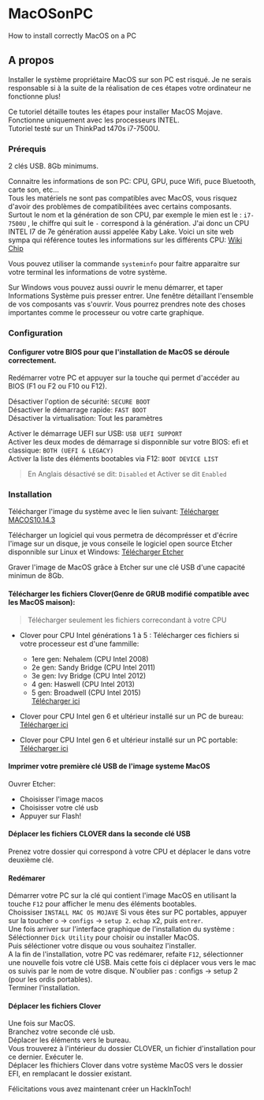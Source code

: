# MacOSonPC
How to install correctly MacOS on a PC

## A propos

Installer le système propriétaire MacOS sur son PC est risqué. Je ne serais responsable si à la suite de la réalisation de ces étapes votre ordinateur ne fonctionne plus!

Ce tutoriel détaille toutes les étapes pour installer MacOS Mojave.  
Fonctionne uniquement avec les processeurs INTEL.  
Tutoriel testé sur un ThinkPad t470s i7-7500U.

### Prérequis

2 clés USB. 8Gb minimums.

Connaitre les informations de son PC: CPU, GPU, puce Wifi, puce Bluetooth, carte son, etc...  
Tous les matériels ne sont pas compatibles avec MacOS, vous risquez d'avoir des problèmes de compatibilitées avec certains composants.  
Surtout le nom et la génération de son CPU, par exemple le mien est le : `i7-7500U` , le chiffre qui suit le `-` correspond à la génération. J'ai donc un CPU INTEL I7 de 7e génération aussi appelée Kaby Lake.
Voici un site web sympa qui référence toutes les informations sur les différents CPU:
[Wiki Chip](https://en.wikichip.org/wiki/intel/cpuid)

Vous pouvez utiliser la commande `systeminfo` pour faitre apparaitre sur votre terminal les informations de votre système.

Sur Windows vous pouvez aussi ouvrir le menu démarrer, et taper Informations Système puis presser entrer. Une fenêtre détaillant l'ensemble de vos composants vas s'ouvrir. Vous pourrez prendres note des choses importantes comme le processeur ou votre carte graphique.

### Configuration

#### Configurer votre BIOS pour que l'installation de MacOS se déroule correctement.

Redémarrer votre PC et appuyer sur la touche qui permet d'accéder au BIOS (F1 ou F2 ou F10 ou F12).

Désactiver l'option de sécurité: `SECURE BOOT`  
Désactiver le démarrage rapide: `FAST BOOT`  
Désactiver la virtualisation: Tout les paramètres  
  
Activer le démarrage UEFI sur USB: `USB UEFI SUPPORT`  
Activer les deux modes de démarrage si disponnible sur votre BIOS: efi et classique: `BOTH (UEFI & LEGACY)`  
Activer la liste des éléments bootables via F12: `BOOT DEVICE LIST`  
  
> En Anglais désactivé se dit: `Disabled` et Activer se dit `Enabled`  

### Installation

Télécharger l'image du système avec le lien suivant: 
[Télécharger MACOS10.14.3](https://epitechfr-my.sharepoint.com/:u:/r/personal/constant_loubier_epitech_eu/Documents/MacOs%20Mojave%2010.14.3/MacOS%20Mojave%2010.14.3.raw.zip?csf=1&e=5lHehQ)

Télécharger un logiciel qui vous permetra de décomprésser et d'écrire l'image sur un disque, je vous conseile le logiciel open source Etcher disponnible sur Linux et Windows: 
[Télécharger Etcher](https://www.balena.io/etcher)

Graver l'image de MacOS grâce à Etcher sur une clé USB d'une capacité minimun de 8Gb.

#### Télécharger les fichiers Clover(Genre de GRUB modifié compatible avec les MacOS maison):

>Télécharger seulement les fichiers correcondant à votre CPU

* Clover pour CPU Intel générations 1 à 5 : Télécharger ces fichiers si votre processeur est d'une fammille:
    * 1ere gen: Nehalem (CPU Intel 2008)
    * 2e gen: Sandy Bridge (CPU Intel 2011)
    * 3e gen: Ivy Bridge (CPU Intel 2012)
    * 4 gen: Haswell (CPU Intel 2013)
    * 5 gen: Broadwell (CPU Intel 2015)  
[Télécharger ici](https://epitechfr-my.sharepoint.com/:u:/r/personal/constant_loubier_epitech_eu/Documents/MacOs%20Mojave%2010.14.3/Clover%201%20a%205%20gen.zip?csf=1&e=YhO34i)

* Clover pour CPU Intel gen 6 et ultérieur installé sur un PC de bureau:
[Télécharger ici](https://epitechfr-my.sharepoint.com/:u:/r/personal/constant_loubier_epitech_eu/Documents/MacOs%20Mojave%2010.14.3/Clover%206+%20gen.zip?csf=1&e=yNhPmo)

* Clover pour CPU Intel gen 6 et ultérieur installé sur un PC portable:
[Télécharger ici](https://epitechfr-my.sharepoint.com/:u:/r/personal/constant_loubier_epitech_eu/Documents/MacOs%20Mojave%2010.14.3/Clover%206+%20gen%20for%20notebooks.zip?csf=1&e=vvvgk4)

#### Imprimer votre première clé USB de l'image systeme MacOS

Ouvrer Etcher: 
* Choisisser l'image macos
* Choisisser votre clé usb
* Appuyer sur Flash!

#### Déplacer les fichiers CLOVER dans la seconde clé USB

Prenez votre dossier qui correspond à votre CPU et déplacer le dans votre deuxième clé.

#### Redémarer

Démarrer votre PC sur la clé qui contient l'image MacOS en utilisant la touche `F12` pour afficher le menu des éléments bootables.  
Choissiser `INSTALL MAC OS MOJAVE`
Si vous êtes sur PC portables, appuyer sur la toucher `o` -> `configs` -> `setup 2`. `echap` x2, puis `entrer`.  
Une fois arriver sur l'interface graphique de l'installation du système :
Séléctionner `Dick Utility` pour choisir ou installer MacOS.  
Puis séléctioner votre disque ou vous souhaitez l'installer.  
A la fin de l'installation, votre PC vas redémarer, refaite `F12`, sélectionner une nouvelle fois votre clé USB. Mais cette fois ci déplacer vous vers le mac os suivis par le nom de votre disque. N'oublier pas : configs -> setup 2 (pour les ordis portables).  
Terminer l'installation.

#### Déplacer les fichiers Clover

Une fois sur MacOS.  
Branchez votre seconde clé usb.  
Déplacer les éléments vers le bureau.  
Vous trouverez à l'intérieur du dossier CLOVER, un fichier d'installation pour ce dernier. Exécuter le.   
Déplacer les fhichiers Clover dans votre système MacOS vers le dossier EFI, en remplacant le dossier existant.  

Félicitations vous avez maintenant créer un HackInToch!  
